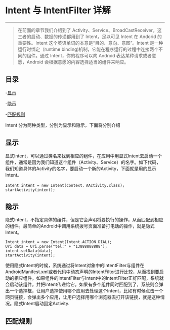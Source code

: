 # Intent 与 IntentFilter 详解

---

> 在前面的章节我们介绍到了 Activity、Service、BroadCastReceiver，这三者的启动、数据的传递都用到了 Intent，足以可见 Intent 在 Andorid 的重要性。Intent 这个英语单词的本意是“目的、意向、意图”。Intent 是一种运行时绑定（runtime binding)机制，它能在程序运行的过程中连接两个不同的组件。通过 Intent，你的程序可以向 Android 表达某种请求或者意愿，Android 会根据意愿的内容选择适当的组件来响应。

## 目录

-[显示](#显示)

-[隐示](#隐示)

-[匹配规则](#匹配规则)

Intent 分为两种类型，分别为显示和隐示，下面将分别介绍

## 显示

显式Intent，可以通过类名来找到相应的组件，在应用中用显式Intent去启动一个组件，通常是因为我们知道这个组件（Activity、Service）的名字。如下代码，我们知道具体的Activity的名字，要启动一个新的Activity，下面就是用的显示Intent。

```
Intent intent = new Intent(context，AActivity.class);
startActivity(intent);
```

## 隐示

隐式Intent，不指定具体的组件，但是它会声明将要执行的操作，从而匹配到相应的组件。最简单的Android中调用系统拨号页面准备打电话的操作，就是隐式Intent。

```
Intent intent = new Intent(Intent.ACTION_DIAL);
Uri data = Uri.parse("tel:" + "13888888888");
intent.setData(data);
startActivity(intent);
```

使用隐式Intent的时候，系统通过将Intent对象中的IntentFilter与组件在AndroidManifest.xml或者代码中动态声明的IntentFilter进行比较，从而找到要启动的相应组件。如果组件的IntentFilter与Intent中的IntentFilter正好匹配，系统就会启动该组件，并把Intent传递给它。如果有多个组件同时匹配到了，系统则会弹出一个选择框，让用户选择使用哪个应用去处理这个Intent，比如有时候点击一个网页链接，会弹出多个应用，让用户选择用哪个浏览器去打开该链接，就是这种情况。隐式Intent启动固定Activity.



## 匹配规则
